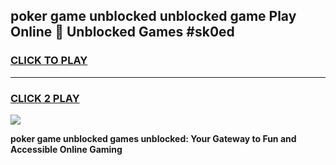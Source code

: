 
## poker game unblocked unblocked game Play Online 👋 Unblocked Games #sk0ed
<h3>
<a href="https://premium.freeplayer.one?title=poker_game_unblocked&ref=21F">CLICK TO PLAY</a></h3>
<hr>

<h3>
<a href="https://premium.freeplayer.one?title=poker_game_unblocked&ref=21F">CLICK 2 PLAY</a>
  
</h3>

<a href="https://premium.freeplayer.one?title=poker_game_unblocked&ref=21F/"><img src="https://clearcache.store/games.png"></a>


**poker game unblocked games unblocked: Your Gateway to Fun and Accessible Online Gaming**
